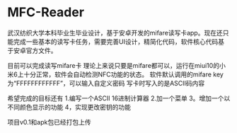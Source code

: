 # MFC-Reader
武汉纺织大学本科毕业生毕业设计，基于安卓开发的mifare读写卡app。现在还只能完成一些基本的读写卡任务，需要完善UI设计，精简化代码，软件核心代码基于安卓官方文件。


目前可以完成读写mifare卡 理论上来说只要是mifare都可以，运行在miui10的小米6上十分正常，软件会自动检测NFC功能的状态。
软件默认调用的mifare key为“FFFFFFFFFFFF”，可以输入自定义密码
写卡时写入的是ASCII码内容


希望完成的目标还有
1.编写一个ASCII 16进制计算器
2.加一个菜单
3。增加一个以不同颜色显示的功能
4，实现更改密钥的功能

项目v0.1和apk包已经打包上传
